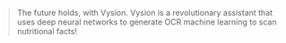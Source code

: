 > The future holds, with Vysion.
Vysion is a revolutionary assistant that uses deep neural networks to generate OCR machine learning to scan nutritional facts!
